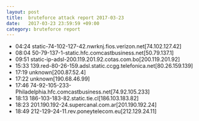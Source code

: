 ```yaml
---
layout: post
title:  bruteforce attack report 2017-03-23
date:   2017-03-23 23:59:59 +09:00
category: bruteforce report
---
```


* 04:24 static-74-102-127-42.nwrknj.fios.verizon.net[74.102.127.42]
* 08:04 50-79-137-1-static.hfc.comcastbusiness.net[50.79.137.1]
* 09:51 static-ip-adsl-200.119.201.92.cotas.com.bo[200.119.201.92]
* 15:33 139.red-80-26-159.adsl.static.ccgg.telefonica.net[80.26.159.139]
* 17:19 unknown[200.87.52.4]
* 17:22 unknown[190.68.46.99]
* 17:46 74-92-105-233-Philadelphia.hfc.comcastbusiness.net[74.92.105.233]
* 18:13 186-103-183-82.static.tie.cl[186.103.183.82]
* 18:23 201.190.192-24.supercanal.com.ar[201.190.192.24]
* 18:49 212-129-24-11.rev.poneytelecom.eu[212.129.24.11]
